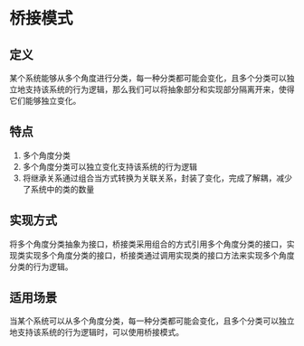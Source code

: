 # 桥接模式
## 定义
某个系统能够从多个角度进行分类，每一种分类都可能会变化，且多个分类可以独立地支持该系统的行为逻辑，那么我们可以将抽象部分和实现部分隔离开来，使得它们能够独立变化。
## 特点
1. 多个角度分类
2. 多个角度分类可以独立变化支持该系统的行为逻辑
3. 将继承关系通过组合当方式转换为关联关系，封装了变化，完成了解耦，减少了系统中的类的数量
## 实现方式
将多个角度分类抽象为接口，桥接类采用组合的方式引用多个角度分类的接口，实现类实现多个角度分类的接口，桥接类通过调用实现类的接口方法来实现多个角度分类的行为逻辑。
## 适用场景
当某个系统可以从多个角度分类，每一种分类都可能会变化，且多个分类可以独立地支持该系统的行为逻辑时，可以使用桥接模式。
